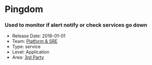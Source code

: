 # Pingdom
### Used to monitor if alert notify or check services go down
* Release Date: 2016-01-01
* Team: [Platform & SRE](../teams/platform.md)
* Type: service
* Level: Application
* Area: [3rd Party](../areas/3rd-party.png)
